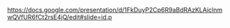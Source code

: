 https://docs.google.com/presentation/d/1FkDuyP2Cp6R9aBdRAzKLAiclnmwQVfUR6fCt2rsE4jQ/edit#slide=id.p
